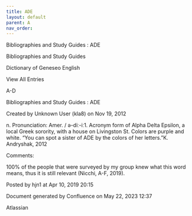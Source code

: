 ```yaml
---
title: ADE
layout: default
parent: A
nav_order:
---
```


Bibliographies and Study Guides : ADE

Bibliographies and Study Guides

Dictionary of Geneseo English

View All Entries

A-D

Bibliographies and Study Guides : ADE

Created by  Unknown User (kla8) on Nov 19, 2012

n. Pronunciation: Amer. / ə-diː-iː1. Acronym form of Alpha Delta Epsilon, a local Greek sorority, with a house on Livingston St. Colors are purple and white. “You can spot a sister of ADE by the colors of her letters.”K. Andryshak, 2012

Comments:

100% of the people that were surveyed by my group knew what this word means, thus it is still relevant (Nicchi, A-F, 2019). 

Posted by hjn1 at Apr 10, 2019 20:15

Document generated by Confluence on May 22, 2023 12:37

Atlassian
